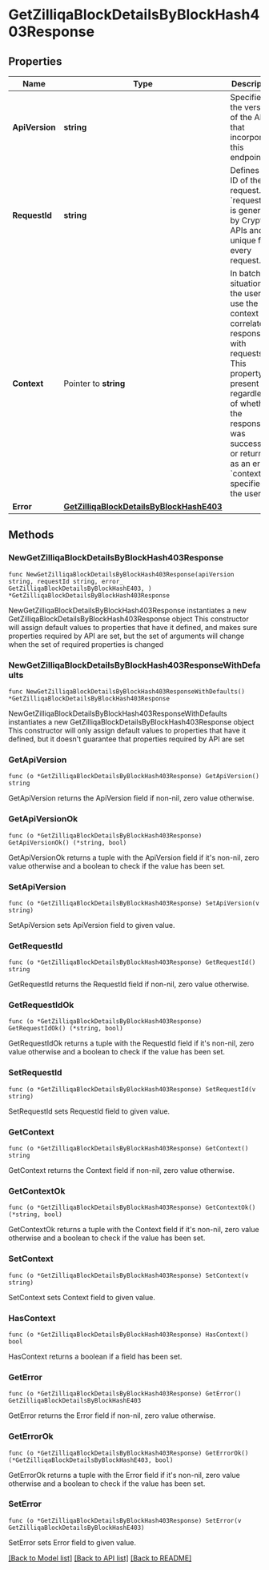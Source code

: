 # GetZilliqaBlockDetailsByBlockHash403Response

## Properties

Name | Type | Description | Notes
------------ | ------------- | ------------- | -------------
**ApiVersion** | **string** | Specifies the version of the API that incorporates this endpoint. | 
**RequestId** | **string** | Defines the ID of the request. The &#x60;requestId&#x60; is generated by Crypto APIs and it&#39;s unique for every request. | 
**Context** | Pointer to **string** | In batch situations the user can use the context to correlate responses with requests. This property is present regardless of whether the response was successful or returned as an error. &#x60;context&#x60; is specified by the user. | [optional] 
**Error** | [**GetZilliqaBlockDetailsByBlockHashE403**](GetZilliqaBlockDetailsByBlockHashE403.md) |  | 

## Methods

### NewGetZilliqaBlockDetailsByBlockHash403Response

`func NewGetZilliqaBlockDetailsByBlockHash403Response(apiVersion string, requestId string, error_ GetZilliqaBlockDetailsByBlockHashE403, ) *GetZilliqaBlockDetailsByBlockHash403Response`

NewGetZilliqaBlockDetailsByBlockHash403Response instantiates a new GetZilliqaBlockDetailsByBlockHash403Response object
This constructor will assign default values to properties that have it defined,
and makes sure properties required by API are set, but the set of arguments
will change when the set of required properties is changed

### NewGetZilliqaBlockDetailsByBlockHash403ResponseWithDefaults

`func NewGetZilliqaBlockDetailsByBlockHash403ResponseWithDefaults() *GetZilliqaBlockDetailsByBlockHash403Response`

NewGetZilliqaBlockDetailsByBlockHash403ResponseWithDefaults instantiates a new GetZilliqaBlockDetailsByBlockHash403Response object
This constructor will only assign default values to properties that have it defined,
but it doesn't guarantee that properties required by API are set

### GetApiVersion

`func (o *GetZilliqaBlockDetailsByBlockHash403Response) GetApiVersion() string`

GetApiVersion returns the ApiVersion field if non-nil, zero value otherwise.

### GetApiVersionOk

`func (o *GetZilliqaBlockDetailsByBlockHash403Response) GetApiVersionOk() (*string, bool)`

GetApiVersionOk returns a tuple with the ApiVersion field if it's non-nil, zero value otherwise
and a boolean to check if the value has been set.

### SetApiVersion

`func (o *GetZilliqaBlockDetailsByBlockHash403Response) SetApiVersion(v string)`

SetApiVersion sets ApiVersion field to given value.


### GetRequestId

`func (o *GetZilliqaBlockDetailsByBlockHash403Response) GetRequestId() string`

GetRequestId returns the RequestId field if non-nil, zero value otherwise.

### GetRequestIdOk

`func (o *GetZilliqaBlockDetailsByBlockHash403Response) GetRequestIdOk() (*string, bool)`

GetRequestIdOk returns a tuple with the RequestId field if it's non-nil, zero value otherwise
and a boolean to check if the value has been set.

### SetRequestId

`func (o *GetZilliqaBlockDetailsByBlockHash403Response) SetRequestId(v string)`

SetRequestId sets RequestId field to given value.


### GetContext

`func (o *GetZilliqaBlockDetailsByBlockHash403Response) GetContext() string`

GetContext returns the Context field if non-nil, zero value otherwise.

### GetContextOk

`func (o *GetZilliqaBlockDetailsByBlockHash403Response) GetContextOk() (*string, bool)`

GetContextOk returns a tuple with the Context field if it's non-nil, zero value otherwise
and a boolean to check if the value has been set.

### SetContext

`func (o *GetZilliqaBlockDetailsByBlockHash403Response) SetContext(v string)`

SetContext sets Context field to given value.

### HasContext

`func (o *GetZilliqaBlockDetailsByBlockHash403Response) HasContext() bool`

HasContext returns a boolean if a field has been set.

### GetError

`func (o *GetZilliqaBlockDetailsByBlockHash403Response) GetError() GetZilliqaBlockDetailsByBlockHashE403`

GetError returns the Error field if non-nil, zero value otherwise.

### GetErrorOk

`func (o *GetZilliqaBlockDetailsByBlockHash403Response) GetErrorOk() (*GetZilliqaBlockDetailsByBlockHashE403, bool)`

GetErrorOk returns a tuple with the Error field if it's non-nil, zero value otherwise
and a boolean to check if the value has been set.

### SetError

`func (o *GetZilliqaBlockDetailsByBlockHash403Response) SetError(v GetZilliqaBlockDetailsByBlockHashE403)`

SetError sets Error field to given value.



[[Back to Model list]](../README.md#documentation-for-models) [[Back to API list]](../README.md#documentation-for-api-endpoints) [[Back to README]](../README.md)


